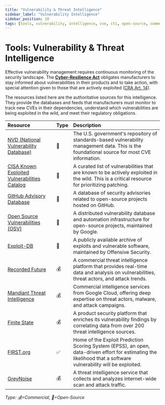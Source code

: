 ```yaml
---
title: "Vulnerability & Threat Intelligence"
sidebar_label: "Vulnerability Intelligence"
sidebar_position: 10
tags: [tools, vulnerability, intelligence, cve, cti, open-source, commercial]
---
```

# Tools: Vulnerability & Threat Intelligence

Effective vulnerability management requires continuous monitoring of the security landscape. The **[Cyber-Resilience Act](../standards/eu/cra-overview.md)** obligates manufacturers to stay informed about vulnerabilities in their products and to take action, with special attention given to those that are actively exploited ([CRA Art. 14][cra_art14]).

The resources listed here are the authoritative sources for this intelligence. They provide the databases and feeds that manufacturers must monitor to track new CVEs in their dependencies, understand which vulnerabilities are being exploited in the wild, and meet their regulatory obligations.

| Resource | Type | Description |
| :--- | :--- | :--- |
| [NVD (National Vulnerability Database)](https://nvd.nist.gov/) | 🐙 | The U.S. government's repository of standards-based vulnerability management data. This is the foundational source for most CVE information. |
| [CISA Known Exploited Vulnerabilities Catalog](https://www.cisa.gov/known-exploited-vulnerabilities-catalog) | 🐙 | A curated list of vulnerabilities that are known to be actively exploited in the wild. This is a critical resource for prioritizing patching. |
| [GitHub Advisory Database](https://github.com/advisories) | 🐙 | A database of security advisories related to open-source projects hosted on GitHub. |
| [Open Source Vulnerabilities (OSV)](https://osv.dev/) | 🐙 | A distributed vulnerability database and automation infrastructure for open-source projects, maintained by Google. |
| [Exploit-DB](https://www.exploit-db.com/) | 🐙 | A publicly available archive of exploits and vulnerable software, maintained by Offensive Security. |
| [Recorded Future](https://www.recordedfuture.com/) | 💰 | A commercial threat intelligence platform that provides real-time data and analysis on vulnerabilities, threat actors, and attack trends. |
| [Mandiant Threat Intelligence](https://www.mandiant.com/threat-intelligence) | 💰 | Commercial intelligence services from Google Cloud, offering deep expertise on threat actors, malware, and attack campaigns. |
| [Finite State](https://finitestate.io/) | 💰 | A product security platform that enriches its vulnerability findings by correlating data from over 200 threat intelligence sources. | Helps prioritize risks by providing context on exploitability and severity, consolidating information into a single view for product security teams. |
| [FIRST.org](https://www.first.org/epss) | ✅ | Home of the Exploit Prediction Scoring System (EPSS), an open, data-driven effort for estimating the likelihood that a software vulnerability will be exploited. | Provides a probability score (0-100%) to help teams prioritize vulnerability remediation efforts based on real-world threat data. |
| [GreyNoise](https://www.greynoise.io/) | 💰 | A threat intelligence service that collects and analyzes internet-wide scan and attack traffic. | Helps security teams identify and filter out "internet noise" to focus on targeted and emerging threats. |

<!-- vale off -->
*Type: 💰=Commercial, 🐙=Open-Source*
<!-- vale on -->

<!-- Citations -->
[cra_art14]: https://eur-lex.europa.eu/legal-content/EN/TXT/?uri=CELEX:02024R2847-20241120#art_14 "CRA Article 14 – Reporting obligations of manufacturers"
